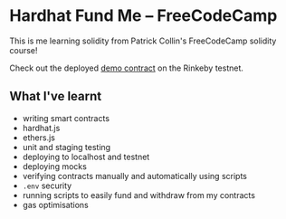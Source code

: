 # Hardhat Fund Me – FreeCodeCamp

This is me learning solidity from Patrick Collin's FreeCodeCamp solidity course!

Check out the deployed [demo contract](https://rinkeby.etherscan.io/address/0x5E59d24ac78930f5D05dAc4264FB978Fe0f0cDC8) on the Rinkeby testnet.

## What I've learnt

- writing smart contracts
- hardhat.js
- ethers.js
- unit and staging testing
- deploying to localhost and testnet
- deploying mocks
- verifying contracts manually and automatically using scripts
- `.env` security
- running scripts to easily fund and withdraw from my contracts
- gas optimisations

